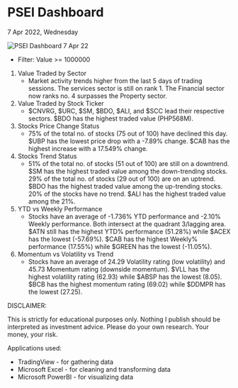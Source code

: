 # PSEI Dashboard
7 Apr 2022, Wednesday

![PSEI Dashboard 7 Apr 22](https://user-images.githubusercontent.com/103119533/162243202-f804c99c-654f-4d22-830c-9b162ed067b6.PNG)

- Filter: Value >= 1000000

1. Value Traded by Sector
	- Market activity trends higher from the last 5 days of trading sessions. The services sector is still on rank 1. The Financial sector now ranks no. 4 surpasses the Property sector.
2. Value Traded by Stock Ticker
	- $CNVRG, $URC, $SM, $BDO, $ALI, and $SCC lead their respective sectors. $BDO has the highest traded value (PHP568M).
3. Stocks Price Change Status
	- 75% of the total no. of stocks (75 out of 100) have declined this day. $UBP has the lowest price drop with a -7.89% change. $CAB has the highest increase with a 17.549% change.
4. Stocks Trend Status
	- 51% of the total no. of stocks (51 out of 100) are still on a downtrend. $SM has the highest traded value among the down-trending stocks. 29% of the total no. of stocks (29 out of 100) are on an uptrend. $BDO has the highest traded value among the up-trending stocks. 20% of the stocks have no trend. $ALI has the highest traded value among the 21%.
5. YTD vs Weekly Performance
	- Stocks have an average of -1.736% YTD performance and -2.10% Weekly performance. Both intersect at the quadrant 3/lagging area. $ATN still has the highest YTD% performance (51.28%) while $ACEX has the lowest (-57.69%). $CAB has the highest Weekly% performance (17.55%) while $GREEN has the lowest (-11.05%).
6. Momentum vs Volatility vs Trend
	- Stocks have an average of 24.29 Volatility rating (low volatility) and 45.73 Momentum rating (downside momentum). $VLL has the highest volatility rating (62.93) while $ABSP has the lowest (8.05). $BCB has the highest momentum rating (69.02) while $DDMPR has the lowest (27.25).



DISCLAIMER:

This is strictly for educational purposes only. Nothing I publish should be interpreted as investment advice. Please do your own research. Your money, your risk.


Applications used: 
- TradingView - for gathering data
- Microsoft Excel - for cleaning and transforming data
- Microsoft PowerBI - for visualizing data

